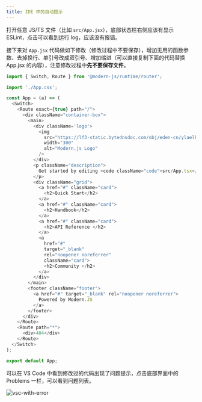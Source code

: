 ```yaml
---
title: IDE 中的自动提示
---
```


打开任意 JS/TS 文件（比如 `src/App.jsx`），底部状态栏右侧应该有显示 ESLint，点击可以看到运行 log，应该没有报错。

接下来对 `App.jsx` 代码做如下修改（修改过程中不要保存），增加无用的函数参数、去掉换行、单引号改成双引号、增加缩进（可以直接复制下面的代码替换 App.jsx 的内容），注意修改过程中**先不要保存文件**。

```js
import { Switch, Route } from '@modern-js/runtime/router';

import './App.css';

const App = (a) => (
  <Switch>
    <Route exact={true} path="/">
      <div className="container-box">
        <main>
          <div className='logo'>
            <img
              src="https://lf3-static.bytednsdoc.com/obj/eden-cn/ylaelkeh7nuhfnuhf/modernjs-cover.png"
              width="300"
              alt="Modern.js Logo"
            />
          </div>
          <p className="description">
            Get started by editing <code className="code">src/App.tsx</code>
          </p>
          <div className="grid">
            <a href="#" className="card">
              <h2>Quick Start</h2>
            </a>
            <a href="#" className="card">
              <h2>Handbook</h2>
            </a>
            <a href="#" className="card">
              <h2>API Reference </h2>
            </a>
            <a
              href="#"
              target="_blank"
              rel="noopener noreferrer"
              className="card">
              <h2>Community </h2>
            </a>
          </div>
        </main>
        <footer className="footer">
          <a href="#" target="_blank" rel="noopener noreferrer">
            Powered by Modern.JS
          </a>
        </footer>
      </div>
    </Route>
    <Route path="*">
      <div>404</div>
    </Route>
  </Switch>
);

export default App;
```

可以在 VS Code 中看到修改过的代码出现了问题提示，点击底部界面中的 Problems 一栏，可以看到问题列表。

![vsc-with-error](https://lf3-static.bytednsdoc.com/obj/eden-cn/aphqeh7uhohpquloj/modern-js/docs/vsc-with-error.png)
